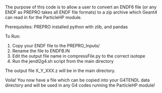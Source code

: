 The purpose of this code is to allow a user to convert an ENDF6 file (or any ENDF as PREPRO takes all ENDF file formats) to a zip archive which Geant4 can read in for the ParticleHP module.

Prerequisites:
PREPRO installed
python with zlib, and pandas

To Run:

1. Copy your ENDF file to the PREPRO_Inputs/
2. Rename the file to ENDFB.IN
3. Edit the output file name in compressFile.py to the correct isotope
4. Run the jendl2g4.sh script from the main directory

The output file X_Y_XXX.z will be in the main directory.

Voila! You now have a file which can be copied into your G4TENDL data directory and will be used in any G4 codes running the ParticleHP module!
